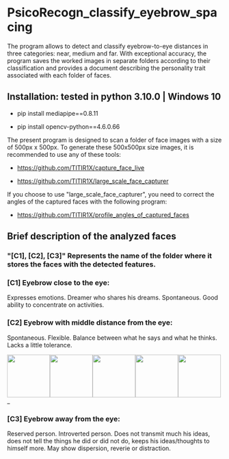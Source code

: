# PsicoRecogn_classify_eyebrow_spacing
The program allows to detect and classify eyebrow-to-eye distances in three categories: near, medium and far. With exceptional accuracy, the program saves the worked images in separate folders according to their classification and provides a document describing the personality trait associated with each folder of faces.

## Installation: tested in python 3.10.0 | Windows 10

- pip install mediapipe==0.8.11

- pip install opencv-python==4.6.0.66


The present program is designed to scan a folder of face images with a size of 500px x 500px. To generate these 500x500px size images, it is recommended to use any of these tools:
- https://github.com/TITIR1X/capture_face_live

- https://github.com/TITIR1X/large_scale_face_capturer

If you choose to use "large_scale_face_capturer", you need to correct the angles of the captured faces with the following program:

- https://github.com/TITIR1X/profile_angles_of_captured_faces

## Brief description of the analyzed faces
### "[C1], [C2], [C3]" Represents the name of the folder where it stores the faces with the detected features.

### [C1] Eyebrow close to the eye:
Expresses emotions.
Dreamer who shares his dreams.
Spontaneous.
Good ability to concentrate on activities.

### [C2] Eyebrow with middle distance from the eye:
Spontaneous.
Flexible.
Balance between what he says and what he thinks.
Lacks a little tolerance.

<img src="https://i.ibb.co/P6PJtXm/0-85-rostro-2160.jpg" width="100" height="100" style="float:left;"/>
<img src="https://i.ibb.co/1vFfDdk/0-8-rostro-436.jpg" width="100" height="100" style="float:left;"/>
<img src="https://i.ibb.co/XZgCLwb/0-8-rostro-746.jpg" width="100" height="100" style="float:left;"/>
<img src="https://i.ibb.co/4465KLR/0-82-rostro-959.jpg" width="100" height="100" style="float:left;"/>
<img src="https://i.ibb.co/vHjDTPp/0-82-rostro-2086.jpg" width="100" height="100" style="float:left;"/>
_

### [C3] Eyebrow away from the eye:
Reserved person.
Introverted person.
Does not transmit much his ideas, does not tell the things he did or did not do, keeps his ideas/thoughts to himself more.
May show dispersion, reverie or distraction.
